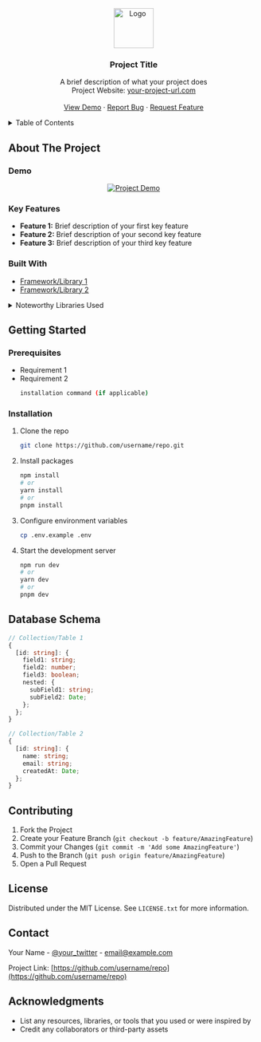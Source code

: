 <div align="center">
  <a href="https://your-project-url.com">
    <img src="path/to/logo.png" alt="Logo" width="80" height="80">
  </a>

<h3 align="center">Project Title</h3>

  <p align="center">
    A brief description of what your project does
    <br />
    Project Website: <a href="https://your-project-url.com">your-project-url.com</a>
    <br />
    <br />
    <a href="https://github.com/username/repo">View Demo</a>
    ·
    <a href="https://github.com/username/repo/issues/new?labels=bug&template=bug-report---.md">Report Bug</a>
    ·
    <a href="https://github.com/username/repo/issues/new?labels=enhancement&template=feature-request---.md">Request Feature</a>
  </p>
</div>

<!-- TABLE OF CONTENTS -->
<details>
  <summary>Table of Contents</summary>
  <ol>
    <li>
      <a href="#about-the-project">About The Project</a>
      <ul>
        <li><a href="#demo">Demo</a></li>
        <li><a href="#key-features">Key Features</a></li>
        <li><a href="#built-with">Built With</a></li>
      </ul>
    </li>
    <li>
      <a href="#getting-started">Getting Started</a>
      <ul>
        <li><a href="#prerequisites">Prerequisites</a></li>
        <li><a href="#installation">Installation</a></li>
      </ul>
    </li>
    <li><a href="#contributing">Contributing</a></li>
    <li><a href="#license">License</a></li>
    <li><a href="#contact">Contact</a></li>
    <li><a href="#acknowledgments">Acknowledgments</a></li>
  </ol>
</details>

## About The Project

### Demo

<div align="center">
  <a href="https://your-project-url.com">
    <!-- Add your demo video, GIF, or screenshot here -->
    <img src="path/to/screenshot.png" alt="Project Demo">
  </a>
</div>

### Key Features

- **Feature 1:** Brief description of your first key feature
- **Feature 2:** Brief description of your second key feature
- **Feature 3:** Brief description of your third key feature

### Built With

- [Framework/Library 1]()
- [Framework/Library 2]()

<details>
<summary>Noteworthy Libraries Used</summary>

- [Library 1](link-to-docs)
- [Library 2](link-to-docs)
- [Library 3](link-to-docs)
<!-- Add more libraries as needed -->

</details>

## Getting Started

### Prerequisites

- Requirement 1
- Requirement 2
  ```sh
  installation command (if applicable)
  ```

### Installation

1. Clone the repo
   ```sh
   git clone https://github.com/username/repo.git
   ```
2. Install packages
   ```sh
   npm install
   # or
   yarn install
   # or
   pnpm install
   ```
3. Configure environment variables
   ```sh
   cp .env.example .env
   ```
4. Start the development server
   ```sh
   npm run dev
   # or
   yarn dev
   # or
   pnpm dev
   ```

## Database Schema

```ts
// Collection/Table 1
{
  [id: string]: {
    field1: string;
    field2: number;
    field3: boolean;
    nested: {
      subField1: string;
      subField2: Date;
    };
  };
}
```

```ts
// Collection/Table 2
{
  [id: string]: {
    name: string;
    email: string;
    createdAt: Date;
  };
}
```

## Contributing

1. Fork the Project
2. Create your Feature Branch (`git checkout -b feature/AmazingFeature`)
3. Commit your Changes (`git commit -m 'Add some AmazingFeature'`)
4. Push to the Branch (`git push origin feature/AmazingFeature`)
5. Open a Pull Request

## License

Distributed under the MIT License. See `LICENSE.txt` for more information.

## Contact

Your Name - [@your_twitter](https://twitter.com/your_twitter) - email@example.com

Project Link: [https://github.com/username/repo](https://github.com/username/repo)

## Acknowledgments

- List any resources, libraries, or tools that you used or were inspired by
- Credit any collaborators or third-party assets
